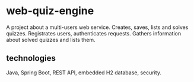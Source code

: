 # web-quiz-engine 
A project about a multi-users web service. Creates, saves, lists and solves quizzes. Registrates users, authenticates requests.
Gathers information about solved quizzes and lists them. 

## technologies
Java, Spring Boot, REST API, embedded H2 database, security.
